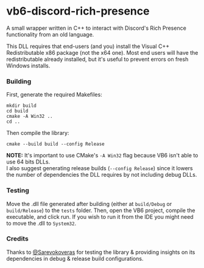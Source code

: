 # vb6-discord-rich-presence

A small wrapper written in C++ to interact with Discord's Rich Presence functionality from an old language.

This DLL requires that end-users (and you) install the Visual C++ Redistributable x86 package (not the x64 one).
Most end users will have the redistributable already installed, but it's useful to prevent errors on fresh Windows installs.

### Building

First, generate the required Makefiles:

```
mkdir build
cd build
cmake -A Win32 ..
cd ..
```

Then compile the library:

```
cmake --build build --config Release
```

**NOTE:** It's important to use CMake's `-A Win32` flag because VB6 isn't able to use 64 bits DLLs.  \
I also suggest generating release builds (`--config Release`) since it lowers the number of dependencies the DLL
requires by not including debug DLLs.

### Testing

Move the .dll file generated after building (either at `build/Debug` or `build/Release`) to the `tests` folder.
Then, open the VB6 project, compile the executable, and click run.
If you wish to run it from the IDE you might need to move the .dll to `System32`.

### Credits

Thanks to [@Sarevokoveras](https://github.com/Sarevokoveras) for testing the library & providing insights on its dependencies in debug & release build configurations.
